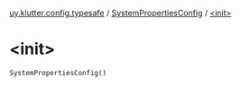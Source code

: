 [uy.klutter.config.typesafe](../index.md) / [SystemPropertiesConfig](index.md) / [&lt;init&gt;](.)


# &lt;init&gt;

`SystemPropertiesConfig()`


